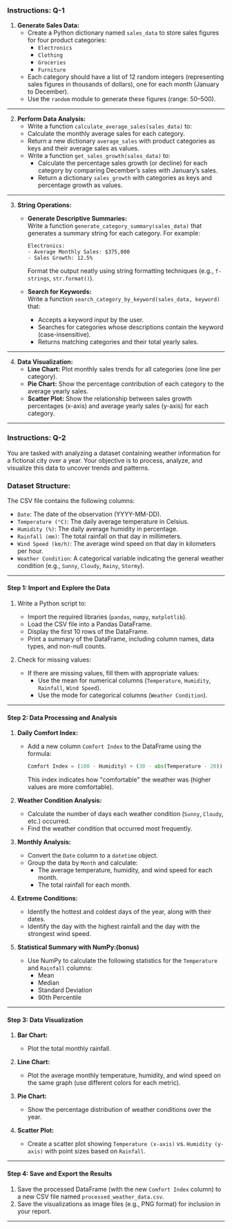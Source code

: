 ### **Instructions: Q-1**  

1. **Generate Sales Data:**  
   - Create a Python dictionary named `sales_data` to store sales figures for four product categories:  
     - `Electronics`  
     - `Clothing`  
     - `Groceries`  
     - `Furniture`  
   - Each category should have a list of 12 random integers (representing sales figures in thousands of dollars), one for each month (January to December).  
   - Use the `random` module to generate these figures (range: 50–500).  

---

2. **Perform Data Analysis:**  
     - Write a function `calculate_average_sales(sales_data)` to:  
     - Calculate the monthly average sales for each category.  
     - Return a new dictionary `average_sales` with product categories as keys and their average sales as values.  
   - Write a function `get_sales_growth(sales_data)` to:  
     - Calculate the percentage sales growth (or decline) for each category by comparing December’s sales with January’s sales.  
     - Return a dictionary `sales_growth` with categories as keys and percentage growth as values.  

---

3. **String Operations:**  
   - **Generate Descriptive Summaries:**  
     Write a function `generate_category_summary(sales_data)` that generates a summary string for each category. For example:  
     ```  
     Electronics:  
     - Average Monthly Sales: $375,000  
     - Sales Growth: 12.5%  
     ```  
     Format the output neatly using string formatting techniques (e.g., `f-strings`, `str.format()`).  

   - **Search for Keywords:**  
     Write a function `search_category_by_keyword(sales_data, keyword)` that:  
     - Accepts a keyword input by the user.  
     - Searches for categories whose descriptions contain the keyword (case-insensitive).  
     - Returns matching categories and their total yearly sales.  

---

4. **Data Visualization:**  
   - **Line Chart:** Plot monthly sales trends for all categories (one line per category).  
   - **Pie Chart:** Show the percentage contribution of each category to the average yearly sales.  
   - **Scatter Plot:** Show the relationship between sales growth percentages (x-axis) and average yearly sales (y-axis) for each category.   
---


### **Instructions: Q-2**  

You are tasked with analyzing a dataset containing weather information for a fictional city over a year. Your objective is to process, analyze, and visualize this data to uncover trends and patterns.  

### **Dataset Structure:**  
The CSV file contains the following columns:  
- `Date`: The date of the observation (YYYY-MM-DD).  
- `Temperature (°C)`: The daily average temperature in Celsius.  
- `Humidity (%)`: The daily average humidity in percentage.  
- `Rainfall (mm)`: The total rainfall on that day in millimeters.  
- `Wind Speed (km/h)`: The average wind speed on that day in kilometers per hour.  
- `Weather Condition`: A categorical variable indicating the general weather condition (e.g., `Sunny`, `Cloudy`, `Rainy`, `Stormy`).  

---



#### **Step 1: Import and Explore the Data**  
1. Write a Python script to:  
   - Import the required libraries (`pandas`, `numpy`, `matplotlib`).  
   - Load the CSV file into a Pandas DataFrame.  
   - Display the first 10 rows of the DataFrame.  
   - Print a summary of the DataFrame, including column names, data types, and non-null counts.  

2. Check for missing values:  
   - If there are missing values, fill them with appropriate values:  
     - Use the mean for numerical columns (`Temperature`, `Humidity`, `Rainfall`, `Wind Speed`).  
     - Use the mode for categorical columns (`Weather Condition`).  

---

#### **Step 2: Data Processing and Analysis**  
1. **Daily Comfort Index:**  
   - Add a new column `Comfort Index` to the DataFrame using the formula:  
     ```python
     Comfort Index = (100 - Humidity) + (30 - abs(Temperature - 20))  
     ```  
     This index indicates how "comfortable" the weather was (higher values are more comfortable).  

2. **Weather Condition Analysis:**  
   - Calculate the number of days each weather condition (`Sunny`, `Cloudy`, etc.) occurred.  
   - Find the weather condition that occurred most frequently.  

3. **Monthly Analysis:**  
   - Convert the `Date` column to a `datetime` object.  
   - Group the data by `Month` and calculate:  
     - The average temperature, humidity, and wind speed for each month.  
     - The total rainfall for each month.  

4. **Extreme Conditions:**  
   - Identify the hottest and coldest days of the year, along with their dates.  
   - Identify the day with the highest rainfall and the day with the strongest wind speed.  

5. **Statistical Summary with NumPy:(bonus)**  
   - Use NumPy to calculate the following statistics for the `Temperature` and `Rainfall` columns:  
     - Mean  
     - Median  
     - Standard Deviation  
     - 90th Percentile  

---

#### **Step 3: Data Visualization**  
1. **Bar Chart:**  
   - Plot the total monthly rainfall.  

2. **Line Chart:**  
   - Plot the average monthly temperature, humidity, and wind speed on the same graph (use different colors for each metric).  

3. **Pie Chart:**  
   - Show the percentage distribution of weather conditions over the year.  

4. **Scatter Plot:**  
   - Create a scatter plot showing `Temperature (x-axis)` vs. `Humidity (y-axis)` with point sizes based on `Rainfall`.  

---

#### **Step 4: Save and Export the Results**  
1. Save the processed DataFrame (with the new `Comfort Index` column) to a new CSV file named `processed_weather_data.csv`.  
2. Save the visualizations as image files (e.g., PNG format) for inclusion in your report.  

---
